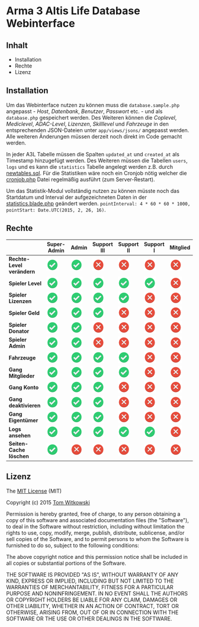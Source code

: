 # Arma 3 Altis Life Database Webinterface

## Inhalt

* Installation
* Rechte
* Lizenz

## Installation

Um das Webinterface nutzen zu können muss die ```database.sample.php``` angepasst - *Host*, *Datenbank*, *Benutzer*, *Passwort* etc. - und als ```database.php``` gespeichert werden. Des Weiteren können die *Coplevel*, *Mediclevel*, *ADAC-Level*, *Lizenzen*, *Skilllevel* und *Fahrzeuge* in den entsprechenden JSON-Dateien unter ```app/views/jsons/``` angepasst werden. Alle weiteren Änderungen müssen derzeit noch direkt im Code gemacht werden.

In jeder A3L Tabelle müssen die Spalten ```updated_at``` und ```created_at``` als Timestamp hinzugefügt werden. Des Weiteren müssen die Tabellen ```users```, ```logs``` und es kann die ```statistics``` Tabelle angelegt werden z.B. durch [newtables.sql](https://github.com/Gummibeer/a3l-webinterface/blob/master/newtables.sql). Für die Statistiken wäre noch ein Cronjob nötig welcher die [cronjob.php](https://github.com/Gummibeer/a3l-webinterface/blob/master/cronjob.php) Datei regelmäßig ausführt (zum Server-Restart).
 
 Um das Statistik-Modul vollständig nutzen zu können müsste noch das Startdatum und Interval der aufgezeichneten Daten in der [statistics.blade.php](https://github.com/Gummibeer/a3l-webinterface/blob/master/app/views/statistics.blade.php) geändert werden. ```pointInterval: 4 * 60 * 60 * 1000, pointStart: Date.UTC(2015, 2, 26, 16)```.

## Rechte

|                            | Super-Admin                                                                                | Admin                                                                                        | Support III                                                                                  | Support II                                                                                   | Support I                                                                                    | Mitglied                                                                                     |
|----------------------------|--------------------------------------------------------------------------------------------|----------------------------------------------------------------------------------------------|----------------------------------------------------------------------------------------------|----------------------------------------------------------------------------------------------|----------------------------------------------------------------------------------------------|----------------------------------------------------------------------------------------------|
| **Rechte-Level verändern** | ![ja](https://raw.githubusercontent.com/Gummibeer/a3l-webinterface/master/icons/check.png) | ![ja](https://raw.githubusercontent.com/Gummibeer/a3l-webinterface/master/icons/check.png)   | ![nein](https://raw.githubusercontent.com/Gummibeer/a3l-webinterface/master/icons/error.png) | ![nein](https://raw.githubusercontent.com/Gummibeer/a3l-webinterface/master/icons/error.png) | ![nein](https://raw.githubusercontent.com/Gummibeer/a3l-webinterface/master/icons/error.png) | ![nein](https://raw.githubusercontent.com/Gummibeer/a3l-webinterface/master/icons/error.png) |
| **Spieler Level**          | ![ja](https://raw.githubusercontent.com/Gummibeer/a3l-webinterface/master/icons/check.png) | ![ja](https://raw.githubusercontent.com/Gummibeer/a3l-webinterface/master/icons/check.png)   | ![ja](https://raw.githubusercontent.com/Gummibeer/a3l-webinterface/master/icons/check.png)   | ![ja](https://raw.githubusercontent.com/Gummibeer/a3l-webinterface/master/icons/check.png)   | ![ja](https://raw.githubusercontent.com/Gummibeer/a3l-webinterface/master/icons/check.png)   | ![nein](https://raw.githubusercontent.com/Gummibeer/a3l-webinterface/master/icons/error.png) |
| **Spieler Lizenzen**       | ![ja](https://raw.githubusercontent.com/Gummibeer/a3l-webinterface/master/icons/check.png) | ![ja](https://raw.githubusercontent.com/Gummibeer/a3l-webinterface/master/icons/check.png)   | ![ja](https://raw.githubusercontent.com/Gummibeer/a3l-webinterface/master/icons/check.png)   | ![ja](https://raw.githubusercontent.com/Gummibeer/a3l-webinterface/master/icons/check.png)   | ![nein](https://raw.githubusercontent.com/Gummibeer/a3l-webinterface/master/icons/error.png) | ![nein](https://raw.githubusercontent.com/Gummibeer/a3l-webinterface/master/icons/error.png) |
| **Spieler Geld**           | ![ja](https://raw.githubusercontent.com/Gummibeer/a3l-webinterface/master/icons/check.png) | ![ja](https://raw.githubusercontent.com/Gummibeer/a3l-webinterface/master/icons/check.png)   | ![ja](https://raw.githubusercontent.com/Gummibeer/a3l-webinterface/master/icons/check.png)   | ![nein](https://raw.githubusercontent.com/Gummibeer/a3l-webinterface/master/icons/error.png) | ![nein](https://raw.githubusercontent.com/Gummibeer/a3l-webinterface/master/icons/error.png) | ![nein](https://raw.githubusercontent.com/Gummibeer/a3l-webinterface/master/icons/error.png) |
| **Spieler Donator**        | ![ja](https://raw.githubusercontent.com/Gummibeer/a3l-webinterface/master/icons/check.png) | ![ja](https://raw.githubusercontent.com/Gummibeer/a3l-webinterface/master/icons/check.png)   | ![nein](https://raw.githubusercontent.com/Gummibeer/a3l-webinterface/master/icons/error.png) | ![nein](https://raw.githubusercontent.com/Gummibeer/a3l-webinterface/master/icons/error.png) | ![nein](https://raw.githubusercontent.com/Gummibeer/a3l-webinterface/master/icons/error.png) | ![nein](https://raw.githubusercontent.com/Gummibeer/a3l-webinterface/master/icons/error.png) |
| **Spieler Admin**          | ![ja](https://raw.githubusercontent.com/Gummibeer/a3l-webinterface/master/icons/check.png) | ![ja](https://raw.githubusercontent.com/Gummibeer/a3l-webinterface/master/icons/check.png)   | ![nein](https://raw.githubusercontent.com/Gummibeer/a3l-webinterface/master/icons/error.png) | ![nein](https://raw.githubusercontent.com/Gummibeer/a3l-webinterface/master/icons/error.png) | ![nein](https://raw.githubusercontent.com/Gummibeer/a3l-webinterface/master/icons/error.png) | ![nein](https://raw.githubusercontent.com/Gummibeer/a3l-webinterface/master/icons/error.png) |
| **Fahrzeuge**              | ![ja](https://raw.githubusercontent.com/Gummibeer/a3l-webinterface/master/icons/check.png) | ![ja](https://raw.githubusercontent.com/Gummibeer/a3l-webinterface/master/icons/check.png)   | ![ja](https://raw.githubusercontent.com/Gummibeer/a3l-webinterface/master/icons/check.png)   | ![ja](https://raw.githubusercontent.com/Gummibeer/a3l-webinterface/master/icons/check.png)   | ![nein](https://raw.githubusercontent.com/Gummibeer/a3l-webinterface/master/icons/error.png) | ![nein](https://raw.githubusercontent.com/Gummibeer/a3l-webinterface/master/icons/error.png) |
| **Gang Mitglieder**        | ![ja](https://raw.githubusercontent.com/Gummibeer/a3l-webinterface/master/icons/check.png) | ![ja](https://raw.githubusercontent.com/Gummibeer/a3l-webinterface/master/icons/check.png)   | ![ja](https://raw.githubusercontent.com/Gummibeer/a3l-webinterface/master/icons/check.png)   | ![ja](https://raw.githubusercontent.com/Gummibeer/a3l-webinterface/master/icons/check.png)   | ![nein](https://raw.githubusercontent.com/Gummibeer/a3l-webinterface/master/icons/error.png) | ![nein](https://raw.githubusercontent.com/Gummibeer/a3l-webinterface/master/icons/error.png) |
| **Gang Konto**             | ![ja](https://raw.githubusercontent.com/Gummibeer/a3l-webinterface/master/icons/check.png) | ![ja](https://raw.githubusercontent.com/Gummibeer/a3l-webinterface/master/icons/check.png)   | ![ja](https://raw.githubusercontent.com/Gummibeer/a3l-webinterface/master/icons/check.png)   | ![nein](https://raw.githubusercontent.com/Gummibeer/a3l-webinterface/master/icons/error.png) | ![nein](https://raw.githubusercontent.com/Gummibeer/a3l-webinterface/master/icons/error.png) | ![nein](https://raw.githubusercontent.com/Gummibeer/a3l-webinterface/master/icons/error.png) |
| **Gang deaktivieren**      | ![ja](https://raw.githubusercontent.com/Gummibeer/a3l-webinterface/master/icons/check.png) | ![ja](https://raw.githubusercontent.com/Gummibeer/a3l-webinterface/master/icons/check.png)   | ![ja](https://raw.githubusercontent.com/Gummibeer/a3l-webinterface/master/icons/check.png)   | ![nein](https://raw.githubusercontent.com/Gummibeer/a3l-webinterface/master/icons/error.png) | ![nein](https://raw.githubusercontent.com/Gummibeer/a3l-webinterface/master/icons/error.png) | ![nein](https://raw.githubusercontent.com/Gummibeer/a3l-webinterface/master/icons/error.png) |
| **Gang Eigentümer**        | ![ja](https://raw.githubusercontent.com/Gummibeer/a3l-webinterface/master/icons/check.png) | ![ja](https://raw.githubusercontent.com/Gummibeer/a3l-webinterface/master/icons/check.png)   | ![ja](https://raw.githubusercontent.com/Gummibeer/a3l-webinterface/master/icons/check.png)   | ![nein](https://raw.githubusercontent.com/Gummibeer/a3l-webinterface/master/icons/error.png) | ![nein](https://raw.githubusercontent.com/Gummibeer/a3l-webinterface/master/icons/error.png) | ![nein](https://raw.githubusercontent.com/Gummibeer/a3l-webinterface/master/icons/error.png) |
| **Logs ansehen**           | ![ja](https://raw.githubusercontent.com/Gummibeer/a3l-webinterface/master/icons/check.png) | ![ja](https://raw.githubusercontent.com/Gummibeer/a3l-webinterface/master/icons/check.png)   | ![ja](https://raw.githubusercontent.com/Gummibeer/a3l-webinterface/master/icons/check.png)   | ![ja](https://raw.githubusercontent.com/Gummibeer/a3l-webinterface/master/icons/check.png)   | ![ja](https://raw.githubusercontent.com/Gummibeer/a3l-webinterface/master/icons/check.png)   | ![nein](https://raw.githubusercontent.com/Gummibeer/a3l-webinterface/master/icons/error.png) |
| **Seiten-Cache löschen**   | ![ja](https://raw.githubusercontent.com/Gummibeer/a3l-webinterface/master/icons/check.png) | ![nein](https://raw.githubusercontent.com/Gummibeer/a3l-webinterface/master/icons/error.png) | ![nein](https://raw.githubusercontent.com/Gummibeer/a3l-webinterface/master/icons/error.png) | ![nein](https://raw.githubusercontent.com/Gummibeer/a3l-webinterface/master/icons/error.png) | ![nein](https://raw.githubusercontent.com/Gummibeer/a3l-webinterface/master/icons/error.png) | ![nein](https://raw.githubusercontent.com/Gummibeer/a3l-webinterface/master/icons/error.png) |

## Lizenz

The [MIT License](http://opensource.org/licenses/MIT) (MIT)

Copyright (c) 2015 [Tom Witkowski](https://github.com/Gummibeer)

Permission is hereby granted, free of charge, to any person obtaining a copy of this software and associated documentation files (the "Software"), to deal in the Software without restriction, including without limitation the rights to use, copy, modify, merge, publish, distribute, sublicense, and/or sell copies of the Software, and to permit persons to whom the Software is furnished to do so, subject to the following conditions:

The above copyright notice and this permission notice shall be included in all copies or substantial portions of the Software.

THE SOFTWARE IS PROVIDED "AS IS", WITHOUT WARRANTY OF ANY KIND, EXPRESS OR IMPLIED, INCLUDING BUT NOT LIMITED TO THE WARRANTIES OF MERCHANTABILITY, FITNESS FOR A PARTICULAR PURPOSE AND NONINFRINGEMENT. IN NO EVENT SHALL THE AUTHORS OR COPYRIGHT HOLDERS BE LIABLE FOR ANY CLAIM, DAMAGES OR OTHER LIABILITY, WHETHER IN AN ACTION OF CONTRACT, TORT OR OTHERWISE, ARISING FROM, OUT OF OR IN CONNECTION WITH THE SOFTWARE OR THE USE OR OTHER DEALINGS IN THE SOFTWARE.